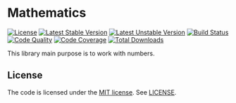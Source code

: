 # Mathematics

[![License](https://poser.pugx.org/tomzx/mathematics/license.svg)](https://packagist.org/packages/tomzx/mathematics)
[![Latest Stable Version](https://poser.pugx.org/tomzx/mathematics/v/stable.svg)](https://packagist.org/packages/tomzx/mathematics)
[![Latest Unstable Version](https://poser.pugx.org/tomzx/mathematics/v/unstable.svg)](https://packagist.org/packages/tomzx/mathematics)
[![Build Status](https://img.shields.io/travis/tomzx/mathematics.svg)](https://travis-ci.org/tomzx/mathematics)
[![Code Quality](https://img.shields.io/scrutinizer/g/tomzx/mathematics.svg)](https://scrutinizer-ci.com/g/tomzx/mathematics/code-structure)
[![Code Coverage](https://img.shields.io/scrutinizer/coverage/g/tomzx/mathematics.svg)](https://scrutinizer-ci.com/g/tomzx/mathematics)
[![Total Downloads](https://img.shields.io/packagist/dt/tomzx/mathematics.svg)](https://packagist.org/packages/tomzx/mathematics)

This library main purpose is to work with numbers.

## License

The code is licensed under the [MIT license](http://choosealicense.com/licenses/mit/). See [LICENSE](LICENSE).
